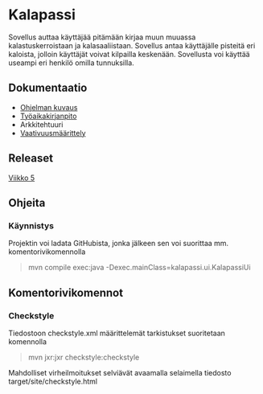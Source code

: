 # Kalapassi
Sovellus auttaa käyttäjää pitämään kirjaa muun muuassa kalastuskerroistaan ja kalasaaliistaan. Sovellus antaa käyttäjälle pisteitä eri kaloista, jolloin käyttäjät voivat kilpailla keskenään. Sovellusta voi käyttää useampi eri henkilö omilla tunnuksilla.

## Dokumentaatio
* [Ohjelman kuvaus](https://github.com/ilkkaluu/ot-harjoitustyo/blob/master/documentation/DESIGN.md)
* [Työaikakirjanpito](https://github.com/ilkkaluu/ot-harjoitustyo/blob/master/documentation/TIME.md)  
* Arkkitehtuuri  
* [Vaativuusmäärittely](https://github.com/ilkkaluu/ot-harjoitustyo/blob/master/documentation/SRS.md)

## Releaset  
[Viikko 5](https://github.com/ilkkaluu/ot-harjoitustyo/releases/tag/viikko5)

## Ohjeita  
### Käynnistys
Projektin voi ladata GitHubista, jonka jälkeen sen voi suorittaa mm. komentorivikomennolla  
>  mvn compile exec:java -Dexec.mainClass=kalapassi.ui.KalapassiUi


## Komentorivikomennot  
### Checkstyle  
Tiedostoon checkstyle.xml määrittelemät tarkistukset suoritetaan komennolla  
> mvn jxr:jxr checkstyle:checkstyle  

Mahdolliset virheilmoitukset selviävät avaamalla selaimella tiedosto target/site/checkstyle.html
